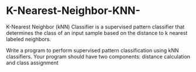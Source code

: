# K-Nearest-Neighbor-KNN-
K-Nearest Neighbor (kNN) Classifier is a supervised pattern classifier that determines the class of an input sample based on the distance to k nearest labeled neighbors. 

Write a program to perform supervised pattern classification using kNN classifiers. Your program should have two components: distance calculation and class assignment
